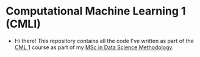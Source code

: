 # Computational Machine Learning 1 (CMLI)
- Hi there! This repository contains all the code I've written as part of the [CML 1](https://events.barcelonagse.eu/live/files/3549-21d004-computational-machine-learning-i-1pdf) course as part of my [MSc in Data Science Methodology](https://bse.eu/study/masters-programs/data-science-methodology/current-year).
